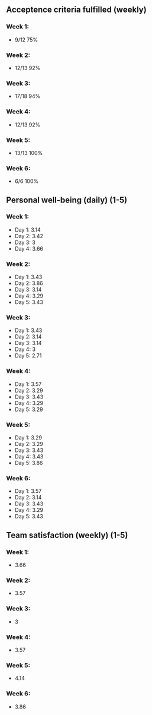 ## Acceptence criteria fulfilled (weekly)

### Week 1:

* 9/12 75%

### Week 2:

* 12/13 92%

### Week 3:

* 17/18 94%

### Week 4:

* 12/13 92%

### Week 5:

* 13/13 100%

### Week 6:

* 6/6 100%

## Personal well-being (daily) (1-5)

### Week 1:

* Day 1: 3.14
* Day 2: 3.42 
* Day 3: 3
* Day 4: 3.66

### Week 2:

* Day 1: 3.43
* Day 2: 3.86
* Day 3: 3.14
* Day 4: 3.29
* Day 5: 3.43

### Week 3:

* Day 1: 3.43
* Day 2: 3.14
* Day 3: 3.14
* Day 4: 3
* Day 5: 2.71

### Week 4:

* Day 1: 3.57
* Day 2: 3.29
* Day 3: 3.43
* Day 4: 3.29
* Day 5: 3.29

### Week 5:

* Day 1: 3.29
* Day 2: 3.29
* Day 3: 3.43
* Day 4: 3.43
* Day 5: 3.86


### Week 6:

* Day 1: 3.57
* Day 2: 3.14
* Day 3: 3.43
* Day 4: 3.29
* Day 5: 3.43

## Team satisfaction (weekly) (1-5)

### Week 1:

* 3.66

### Week 2:

* 3.57

### Week 3:

* 3

### Week 4:

* 3.57

### Week 5:

* 4.14

### Week 6:

* 3.86


